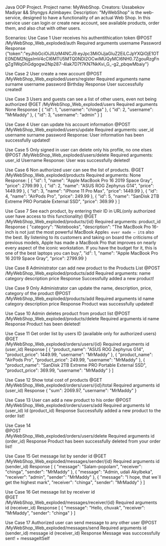 Java OOP Project. 
Project name: MyWebShop. 
Creators: Ussabekov Madiyar && Shyngys Azimbayev. 
Description: "MyWebShop" is the web-service, designed to have a functionality of an actual Web Shop. In this service user can login or create new account, see available products, order them, and also chat with other users.   
 
Scenarios: 
Use Case 1 
User receives his authentithication token 
@POST   
/MyWebShop_Web_exploded/auth 
Required arguments 
username 
Password 
Response 
{"token":"eyJhbGciOiJIUzM4NCJ9.eyJpc3MiOiJjaGluZ2EiLCJpYXQiOjE1OTE0NDM2NjgsImV4cCI6MTU5MTQ0NDI2OCwiMUQyMCI6NH0.7ZgouRzgFngZg1WqGhGdgogw2Np287-4lak7D7f7KN7NkKvi_G_-g2_pbqwMbaiy"} 
 
Use Case 2 
User create a new account 
@POST   
/MyWebShop_Web_exploded/users/register 
Required arguments 
name 
surname 
username 
password 
Birthday 
Response 
User successfully created! 
 
Use Case 3 
Users and guests can see a list of other users, even not being authorized 
@GET 
/MyWebShop_Web_exploded/users 
Required arguments 
None 
Response 
[ 
    { 
        "id": 1, 
        "username": "chinga" 
    }, 
    { 
        "id": 2, 
        "username": "MrMaddy" 
    }, 
    { 
        "id": 3, 
        "username": "admin" 
    } 
] 
 
Use Case 4 
User can update his account information 
@POST 
/MyWebShop_Web_exploded/users/update 
Required arguments: 
user_id 
username 
surname 
password 
Response: 
User information has been successfully updated! 
 
Use Case 5 
Only signed in user can delete only his profile, no one elses 
@POST 
/MyWebShop_Web_exploded/users/delete 
Required arguments: 
user_id 
Username 
Response: 
User was successfully deleted! 
 
Use Case 6 
Non authorized user can see the list of products. 
@GET 
/MyWebShop_Web_exploded/products 
Required arguments: 
None 
Response: 
[ 
    { 
        "id": 1, 
        "name": "Apple MacBook Pro 16 2019 Space Gray", 
        "price": 2799.99 
    }, 
    { 
        "id": 2, 
        "name": "ASUS ROG Zephyrus G14", 
        "price": 1449.99 
    }, 
    { 
        "id": 3, 
        "name": "iPhone 11 Pro Max", 
        "price": 1449.99 
    }, 
    { 
        "id": 4, 
        "name": "AirPods Pro", 
        "price": 249.99 
    }, 
    { 
        "id": 5, 
        "name": "SanDisk 2TB Extreme PRO Portable External SSD", 
        "price": 369.99 
    } 
] 
 
Use Case 7 
See each product, by entering their ID in URL(only authorized user have access to this functionality) 
@GET 
/MyWebShop_Web_exploded/products/{id} 
Required arguments: 
product_id 
Response 
{ 
    "category": "Notebooks", 
    "description": "The MacBook Pro 16-inch is not just the most powerful MacBook Apple`s ever made – it`s also the best. By listening to its customers and taking on board the criticisms of previous models, Apple has made a MacBook Pro that improves on nearly every aspect of the iconic workstation. If you have the budget for it, this is one of the best laptops you can buy.", 
    "id": 1, 
    "name": "Apple MacBook Pro 16 2019 Space Gray", 
    "price": 2799.99 
} 
 
Use Case 8 
Administrator can add new product to the Products List 
@POST 
/MyWebShop_Web_exploded/products/add 
Required arguments: 
name 
category 
description 
price 
Response 
Successfully added a new product! 
 
Use Case 9 
Only Administrator can update the name, description, price, category of the product 
@POST   
/MyWebShop_Web_exploded/products/add 
Required arguments 
id 
name 
category 
description 
price 
Response 
Product was successfully updated! 
 
Use Case 10 
Admin deletes product from product list 
@POST   
/MyWebShop_Web_exploded/products/delete 
Required arguments 
id 
name 
Response 
Product has been deleted! 
 
Use Case 11 
Get order list by users ID (available only for authorized users) 
@GET  
/MyWebShop_Web_exploded/orders/users/{id} 
Required arguments 
id (user_id) 
Response 
[ 
    { 
        "product_name": "ASUS ROG Zephyrus G14", 
        "product_price": 1449.99, 
        "username": "MrMaddy" 
    }, 
    { 
        "product_name": "AirPods Pro", 
        "product_price": 249.99, 
        "username": "MrMaddy" 
    }, 
    { 
        "product_name": "SanDisk 2TB Extreme PRO Portable External SSD", 
        "product_price": 369.99, 
        "username": "MrMaddy" 
    } 
] 
 
Use Case 12 
Show total cost of products 
@GET 
/MyWebShop_Web_exploded/orders/users/{id}/total 
Required arguments 
id (user_id) 
Response 
{ 
    "sum": 2069.97, 
    "username": "MrMaddy" 
} 
 
Use Case 13 
User can add a new product to his order 
@POST   
/MyWebShop_Web_exploded/orders/users/add 
Required arguments 
Id (user_id) 
Id (product_id) 
Response 
Successfully added a new product to the order list! 
 
Use Case 14  
@POST   
/MyWebShop_Web_exploded/orders/users/delete 
Required arguments 
id (order_id) 
Response 
Product has been successfully deleted from your order list! 
 
Use Case 15 
Get message list by sender id 
@GET 
/MyWebShop_Web_exploded/messages/sender/{id} 
Required arguments 
id (sender_id) 
Response 
[ 
    { 
        "message": "Salam-popolam", 
        "receiver": "chinga", 
        "sender": "MrMaddy" 
    }, 
    { 
        "message": "Admin, udali Akylbeka", 
        "receiver": "admin", 
        "sender": "MrMaddy" 
    }, 
    { 
        "message": "I hope, that we`ll get the highest mark", 
        "receiver": "chinga", 
        "sender": "MrMaddy" 
    } 
] 
 
Use Case 16 
Get message list by receiver id  
@GET   
/MyWebShop_Web_exploded/messages/receiver/{id} 
Required arguments 
id (receiver_id) 
Response 
[ 
    { 
        "message": "Hello, chuvak", 
        "receiver": "MrMaddy", 
        "sender": "chinga" 
    } 
] 
 
Use Case 17 
Authorized user can send message to any other user 
@POST   
/MyWebShop_Web_exploded/messages/send 
Required arguments 
id (sender_id) 
message 
id (receiver_id) 
Response 
Message was succcessfully sent! + messageItSelf 
